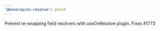 ```yaml
---
'@envelop/on-resolve': patch
---
```


Prevent re-wrapping field resolvers with useOnResolve plugin. Fixes #1773
